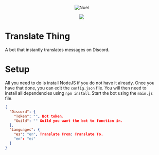 <p align="center">
  <img src="https://i.pinimg.com/originals/a3/1f/b9/a31fb97e3fa0e59aa000b5a8650f8329.gif" alt="Noel">
</p>

<p align="center">
    <img src="https://readme-jokes.vercel.app/api"/>
</p>

# Translate Thing
A bot that instantly translates messages on Discord.

# Setup
All you need to do is install NodeJS if you do not have it already. Once you have that done, you can edit the `config.json` file.
You will then need to install all dependencies using `npm install`.
Start the bot using the `main.js` file.

```json
{
  "Discord": {
    "Token": "", Bot token.
    "Guild": "" Guild you want the bot to function in.
  },
  "Languages": {
    "es": "en", Translate From: Translate To.
    "en": "es"
  }
}

```
